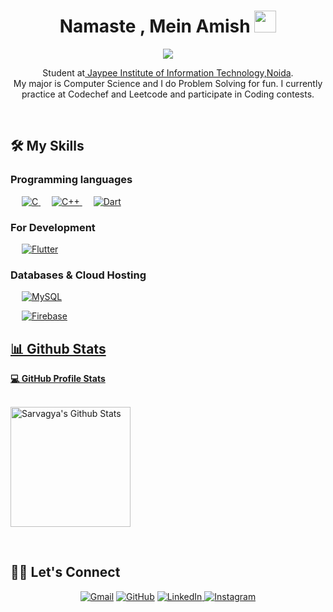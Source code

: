 




<h1 align="center">Namaste , Mein Amish <img src="https://media.giphy.com/media/hvRJCLFzcasrR4ia7z/giphy.gif" width="35"></h1>
<p align="center">
   <a href="https://github.com/DenverCoder1/readme-typing-svg"><img src="https://readme-typing-svg.herokuapp.com?lines=Computer+Science+Student;Full+Stack+Mobile+Developer;Hungry for%20learning%20new%20things&center=true&width=500&height=50"></a>
</p>
<p align="center">Student at<a href="https://www.jiit.ac.in/" target="_blank"> Jaypee Institute of Information Technology,Noida</a>.<br>
My major is Computer Science and I do Problem Solving for fun. I currently practice at Codechef and Leetcode and participate in Coding contests.</p>
<br>



## 🛠️ My Skills

### Programming languages

<p align="left"> 
  &emsp; 
  <a href="https://www.cprogramming.com/" target="_blank"> 
    <img alt="C" src="https://img.shields.io/badge/C%20-%232370ED.svg?logo=c&logoColor=white">
  </a> 
  &emsp;
  <a href="https://www.w3schools.com/cpp/" target="_blank"> 
    <img alt="C++" src="https://img.shields.io/badge/C++%20-%2300599C.svg?logo=c%2B%2B&logoColor=white">
  </a> 
  &emsp;
  <a href="https://dart.dev/" target="_blank"> 
     <img alt="Dart" src="https://img.shields.io/badge/Dart-blue??style=flat&logo=dart">
   </a>
</p>

### For Development
<p align="left"> 
  &emsp;
   <a href="https://flutter.dev/" target="_blank">
    <img alt="Flutter" src="https://img.shields.io/badge/Flutter-blue??style=flat&logo=flutter">
  </a>
</p>

<!-- ### Backend Development
<p align="left">
  &emsp;
    <a href="https://firebase.google.com/?gclsrc=ds&gclsrc=ds"><img alt="Firebase" src="https://img.shields.io/badge/Firebase-lightyellow??style=flat&logo=firebase"></a>
 </p> -->
<!-- <br/> -->

### Databases & Cloud Hosting
<p align="left">
  &emsp;
    <a href="https://www.mysql.com/"><img alt="MySQL" src="https://img.shields.io/badge/MySQL-%2300f.svg?style=flat&llogo=mysql&logoColor=white"></a>
  <p align="left">
  &emsp;
    <a href="https://firebase.google.com/?gclsrc=ds&gclsrc=ds"><img alt="Firebase" src="https://img.shields.io/badge/Firebase-lightyellow??style=flat&logo=firebase">
<br/>

## 📊 Github Stats

  <summary><b>💻 GitHub Profile Stats</b></summary>
  <br/>
  <p>
    <a href="https://github.com/anuraghazra/github-readme-stats"><img alt="Sarvagya's Github Stats" src="https://github-readme-stats.vercel.app/api?username=kaizoku01&show_icons=true&count_private=true&theme=algolia" height="192px"/></a>
  </p>

<!--   <summary><b>⚡ Recent GitHub Activity</b></summary>
  <br/>
   <a href="https://github.com/kaizoku01"><img width="60%" alt="Sarvagya's Activity Graph" src="https://activity-graph.herokuapp.com/graph?username=kaizoku01&custom_title=Sarvagya%20Saxena%27s%20Contribution%20Graph&theme=react-dark"/></a>
  <br/> -->

<br/>

## 🙋‍♀️ Let's Connect
<p align="center">
	<a href="mailto:saxenasarvagya11@gmail.com"><img src="https://img.icons8.com/bubbles/50/000000/gmail.png" alt="Gmail"/></a>
	<a href="https://github.com/kaizoku01"><img src="https://img.icons8.com/bubbles/50/000000/github.png" alt="GitHub"/></a>
	<a href="https://www.linkedin.com/in/sarvagya-saxena-513a841b6/"><img src="https://img.icons8.com/bubbles/50/000000/linkedin.png" alt="LinkedIn"/>  </a>
<!-- 	<a href="https://www.facebook.com/rythm.shandlya/"><img src="https://img.icons8.com/bubbles/50/000000/facebook-new.png" alt="Facebook"/></a> -->
	<a href="https://www.instagram.com/sarvagyaa._/"><img src="https://img.icons8.com/bubbles/50/000000/instagram.png" alt="Instagram"/></a>
</a>
</p>






